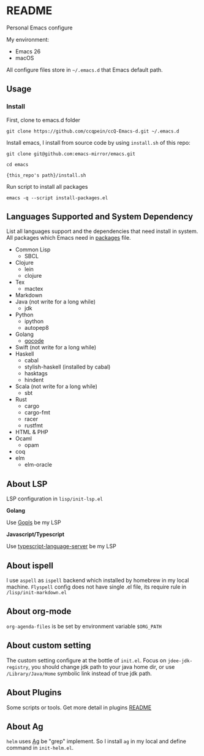 # README

Personal Emacs configure 

My environment:

  * Emacs 26
  * macOS

All configure files store in `~/.emacs.d` that Emacs default path.

## Usage

### Install

First, clone to emacs.d folder

`git clone https://github.com/ccqpein/ccQ-Emacs-d.git ~/.emacs.d`

Install emacs, I install from source code by using `install.sh` of this repo:

```
git clone git@github.com:emacs-mirror/emacs.git

cd emacs

{this_repo's path}/install.sh
```

Run script to install all packages 

`emacs -q --script install-packages.el`

## Languages Supported and System Dependency
List all languages support and the dependencies that need install in system. All packages which Emacs need in [packages](./packages) file.

+ Common Lisp
    - SBCL 
+ Clojure
    - lein
	- clojure
+ Tex
    - mactex
+ Markdown
+ Java (not write for a long while)
    - jdk
+ Python
	- ipython
	- autopep8
+ Golang
	- [gocode](https://github.com/mdempsky/gocode)
+ Swift (not write for a long while)
+ Haskell
	- cabal
	- stylish-haskell (installed by cabal)
	- hasktags
	- hindent
+ Scala (not write for a long while)
	- sbt 
+ Rust
	- cargo
	- cargo-fmt
	- racer
	- rustfmt
+ HTML & PHP
+ Ocaml
	- opam
+ coq 
+ elm
  - elm-oracle
   
## About LSP ##

LSP configuration in `lisp/init-lsp.el`

**Golang**

Use [Gopls](https://github.com/golang/tools/tree/master/gopls) be my LSP

**Javascript/Typescript**

Use [typescript-language-server](https://github.com/theia-ide/typescript-language-server) be my LSP

## About ispell

I use `aspell` as `ispell` backend which installed by homebrew in my local machine. `Flyspell` config does not have single .el file, its require rule in `/lisp/init-markdown.el` 

## About org-mode
`org-agenda-files` is be set by environment variable `$ORG_PATH`

## About custom setting

The custom setting configure at the bottle of `init.el`. Focus on `jdee-jdk-registry`, you should change jdk path to your java home dir, or use `/Library/Java/Home` symbolic link instead of true jdk path.

## About Plugins

Some scripts or tools. Get more detail in plugins [README](./plugins/README.md)

## About Ag ##

`helm` uses [Ag](https://github.com/ggreer/the_silver_searcher) be "grep" implement. So I install `ag` in my local and define command in `init-helm.el`.

